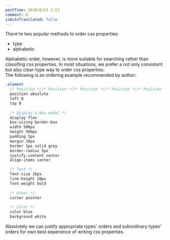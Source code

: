 ```yaml
---
postTime: 2018/6/23 1:57
comment: 6
isAutoTranslated: false
---
```


There're two popular methods to order css properties:
* type
* alphabetic

Alphabetic order, however, is more suitable for searching rather than classifing css properties. In most situations, we prefer a not only consistent but also clear-type way to order css properties.  
The following is an ordering example recommended by author:
```css
.element
  /* Position *//* Position *//* Position *//* Position *//* Position *//* Position *//* Position */
  position absolute
  left 0
  top 0
  
  /* Display & Box model */
  display flex
  box-sizing border-box
  width 500px
  height 500px
  padding 5px
  margin 10px
  border 1px solid grey
  border-radius 5px
  justify-content center
  align-items center

  /* Text */
  font-size 16px
  line-height 20px
  font-weight bold
  
  /* Other */
  cursor pointer
  
  /* Color */
  color blue
  background white
```

Absolutely we can justify appropriate types' orders and subordinary types' orders for own best experience of writing css properties. 